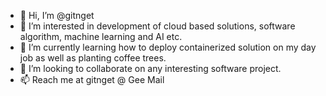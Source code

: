- 👋 Hi, I’m @gitnget
- 👀 I’m interested in development of cloud based solutions, software algorithm, machine learning and AI etc.
- 🌱 I’m currently learning how to deploy containerized solution on my day job as well as planting coffee trees.
- 💞️ I’m looking to collaborate on any interesting software project.
- 📫 Reach me at gitnget @ Gee Mail

<!---
gitnget/gitnget is a ✨ special ✨ repository because its `README.md` (this file) appears on your GitHub profile.
You can click the Preview link to take a look at your changes.
--->
